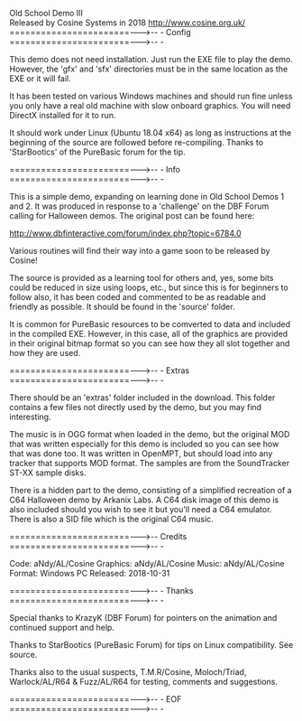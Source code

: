 Old School Demo III               
Released by Cosine Systems in 2018
http://www.cosine.org.uk/ 
=======================--->-- -
Config      
=======================--->-- -

This demo does not need installation. Just run the EXE file
to play the demo.  However, the 'gfx' and 'sfx' directories
must be in the same location as the EXE or it will fail.
 
It has been tested on various Windows machines and should run
fine unless you only have a real old machine with slow
onboard graphics. You will need DirectX installed for
it to run.
 
It should work under Linux (Ubuntu 18.04 x64) as long as
instructions at the beginning of the source are 
followed before re-compiling. Thanks to 'StarBootics'
of the PureBasic forum for the tip.
 
=======================--->-- -
Info   
=======================--->-- -

This is a simple demo, expanding on learning done in Old
School Demos 1 and 2.  It was produced in response to a
'challenge' on the DBF Forum calling for Halloween
demos.  The original post can be found here:
 
http://www.dbfinteractive.com/forum/index.php?topic=6784.0

Various routines will find their way into a game soon to
be released by Cosine!

The source is provided as a learning tool for others and,
yes, some bits could be reduced in size using loops, etc.,
but since this is for beginners to follow also, it
has been coded and commented to be as readable and 
friendly as possible.  It should be found in the 'source'
folder.
 
It is common for PureBasic resources to be comverted to
data and included in the compiled EXE.  However, in this
case, all of the graphics are provided in their original
bitmap format so you can see how they all slot together
and how they are used.
 
=======================--->-- -
Extras    
=======================--->-- -

There should be an 'extras' folder included in the
download. This folder contains a few files not directly
used by the demo, but you may find interesting.

The music is in OGG format when loaded in the demo, but the
original MOD that was written especially for this demo is
included so you can see how that was done too. It
was written in OpenMPT, but should load into any tracker
that supports MOD format.  The samples are from the
SoundTracker ST-XX sample disks.
 
There is a hidden part to the demo, consisting of a
simplified recreation of a C64 Halloween demo by
Arkanix Labs.  A C64 disk image of this demo is also
included should you wish to see it but you'll need a
C64 emulator.  There is also a SID file which is the
original C64 music.

=======================--->-- 
Credits      
=======================--->-- -

Code:		aNdy/AL/Cosine
Graphics:	aNdy/AL/Cosine 
Music:		aNdy/AL/Cosine
Format:		Windows PC
Released:	2018-10-31
 
=======================--->-- -
Thanks      
=======================--->-- -

Special thanks to KrazyK (DBF Forum) for pointers on the
animation and continued support and help.
 
Thanks to StarBootics (PureBasic Forum) for tips on 
Linux compatibility.  See source.
 
Thanks also to the usual suspects, T.M.R/Cosine,
Moloch/Triad, Warlock/AL/R64 & Fuzz/AL/R64 
for testing, comments and suggestions.

=======================--->-- -
EOF      
=======================--->-- -           

